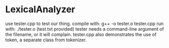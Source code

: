 # LexicalAnalyzer
use tester.cpp to test our thing.
compile with:
g++ -o tester.o tester.cpp
run with: 
./tester.o <filename> 
(test.txt provided)
tester needs a command-line argument of the filename, or it will complain.
tester.cpp also demonstrates the use of token, a separate class from tokenizer.
